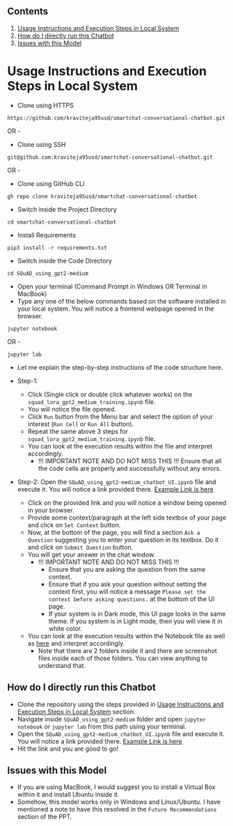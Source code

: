 ## Contents
1. [Usage Instructions and Execution Steps in Local System](#usage-instructions-and-execution-steps-in-local-system)
2. [How do I directly run this Chatbot](#how-do-i-directly-run-this-chatbot)
3. [Issues with this Model](#issues-with-this-model)

# Usage Instructions and Execution Steps in Local System
- Clone using HTTPS
```commandline
https://github.com/kraviteja95usd/smartchat-conversational-chatbot.git
```
OR - 

- Clone using SSH
```commandline
git@github.com:kraviteja95usd/smartchat-conversational-chatbot.git
```

OR -

- Clone using GitHub CLI
```commandline
gh repo clone kraviteja95usd/smartchat-conversational-chatbot
```
 
- Switch inside the Project Directory
```commandline
cd smartchat-conversational-chatbot
```

- Install Requirements
```commandline
pip3 install -r requirements.txt
```

- Switch inside the Code Directory
```commandline
cd SQuAD_using_gpt2-medium
```

- Open your terminal (Command Prompt in Windows OR Terminal in MacBook)
- Type any one of the below commands based on the software installed in your local system. You will notice a frontend webpage opened in the browser.
```commandline
jupyter notebook
```
OR -
```commandline
jupyter lab
```
- Let me explain the step-by-step instructions of the code structure here.
- Step-1:
  - Click (Single click or double click whatever works) on the `squad_lora_gpt2_medium_training.ipynb` file.
  - You will notice the file opened.
  - Click `Run` button from the Menu bar and select the option of your interest (`Run Cell` or `Run All` button).
  - Repeat the same above 3 steps for `squad_lora_gpt2_medium_training.ipynb` file.
  - You can look at the execution results within the file and interpret accordingly.
    - !!! IMPORTANT NOTE AND DO NOT MISS THIS !!! 
      Ensure that all the code cells are properly and successfully without any errors.

- Step-2:
  Open the `SQuAD_using_gpt2-medium_chatbot_UI.ipynb` file and execute it. You will notice a link provided there. [Example Link is here](http://127.0.0.1:7860)
    - Click on the provided link and you will notice a window being opened in your browser.
    - Provide some context/paragraph at the left side textbox of your page and click on `Set Context` button.
    - Now, at the bottom of the page, you will find a section `Ask a Question` suggesting you to enter your question in its textbox. Do it and click on `Submit Question` button.
    - You will get your answer in the chat window.
      - !!! IMPORTANT NOTE AND DO NOT MISS THIS !!! 
          - Ensure that you are asking the question from the same context.
          - Ensure that if you ask your question without setting the context first, you will notice a message `Please set the context before asking questions.` at the bottom of the UI page.
          - If your system is in Dark mode, this UI page looks in the same theme. If you system is in Light mode, then you will view it in white color.
    - You can look at the execution results within the Notebook file as well as [here](https://github.com/kraviteja95usd/smartchat-conversational-chatbot/tree/main/SQuAD_using_gpt2-medium/SQuAD_using_gpt2-medium_chatbot_UI_Screenshots) and interpret accordingly.
      - Note that there are 2 folders inside it and there are screenshot files inside each of those folders. You can view anything to understand that.

## How do I directly run this Chatbot
- Clone the repository using the steps provided in [Usage Instructions and Execution Steps in Local System](#usage-instructions-and-execution-steps-in-local-system) section.
- Navigate inside `SQuAD_using_gpt2-medium` folder and open `jupyter notebook` or `jupyter lab` from this path using your terminal.
- Open the `SQuAD_using_gpt2-medium_chatbot_UI.ipynb` file and execute it. You will notice a link provided there. [Example Link is here](http://127.0.0.1:7860)
- Hit the link and you are good to go!

## Issues with this Model
- If you are using MacBook, I would suggest you to install a Virtual Box within it and install Ubuntu inside it. 
- Somehow, this model works only in Windows and Linux/Ubuntu. I have mentioned a note to have this resolved in the `Future Recommendations` section of the PPT. 
